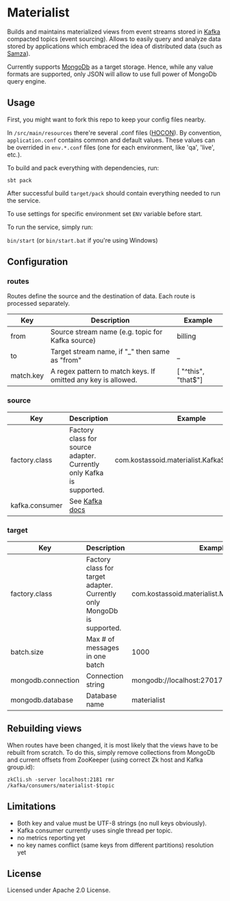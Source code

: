 Materialist
===========

Builds and maintains materialized views from event streams stored in [Kafka](http://kafka.apache.org/) compacted topics (event sourcing). Allows to easily query and analyze data stored by applications which embraced the idea of distributed data (such as [Samza](https://samza.apache.org/)).

Currently supports [MongoDb](https://www.mongodb.org/) as a target storage. Hence, while any value formats are supported, only JSON will allow to use full power of MongoDb query engine.

## Usage

First, you might want to fork this repo to keep your config files nearby.

In `/src/main/resources` there're several .conf files ([HOCON](https://github.com/typesafehub/config/blob/master/HOCON.md)). By convention, `application.conf` contains common and default values. These values can be overrided in `env.*.conf` files (one for each environment, like 'qa', 'live', etc.).

To build and pack everything with dependencies, run:

`sbt pack`

After successful build `target/pack` should contain everything needed to run the service.

To use settings for specific environment set `ENV` variable before start.

To run the service, simply run:

`bin/start` (or `bin/start.bat` if you're using Windows)

## Configuration

### routes

Routes define the source and the destination of data. Each route is processed separately.

Key | Description | Example
----|-------------|--------
from | Source stream name (e.g. topic for Kafka source) | billing
to | Target stream name, if "_" then same as "from" | _
match.key | A regex pattern to match keys. If omitted any key is allowed. | [ "^this", "that$"]

### source

Key | Description | Example
----|-------------|--------
factory.class | Factory class for source adapter. Currently only Kafka is supported. | com.kostassoid.materialist.KafkaSourceFactory
kafka.consumer | See [Kafka docs](http://kafka.apache.org/documentation.html#consumerconfigs) |

### target

Key | Description | Example
----|-------------|--------
factory.class | Factory class for target adapter. Currently only MongoDb is supported. | com.kostassoid.materialist.MongoDbTargetFactory
batch.size | Max # of messages in one batch | 1000
mongodb.connection | Connection string | mongodb://localhost:27017
mongodb.database | Database name | materialist

## Rebuilding views

When routes have been changed, it is most likely that the views have to be rebuilt from scratch. To do this, simply remove collections from MongoDb and current offsets from ZooKeeper (using correct Zk host and Kafka group.id):

`zkCli.sh -server localhost:2181 rmr /kafka/consumers/materialist-$topic`

## Limitations

- Both key and value must be UTF-8 strings (no null keys obviously).
- Kafka consumer currently uses single thread per topic.
- no metrics reporting yet
- no key names conflict (same keys from different partitions) resolution yet

## License

Licensed under Apache 2.0 License.
